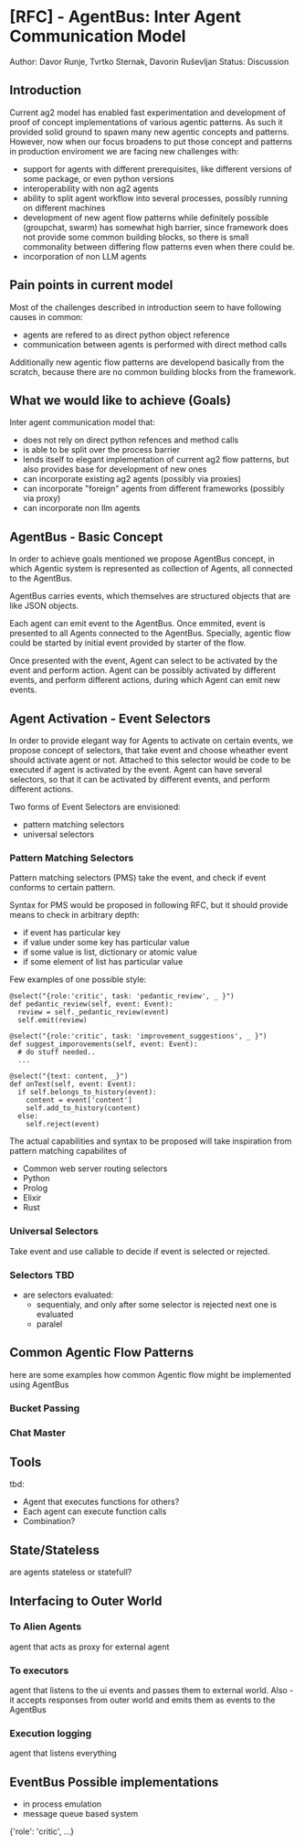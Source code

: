 # [RFC] - AgentBus: Inter Agent Communication Model 

Author: Davor Runje, Tvrtko Sternak, Davorin Ruševljan
Status: Discussion

## Introduction

Current ag2 model has enabled fast experimentation and development of proof of concept implementations of various 
agentic patterns. As such it provided solid ground to spawn many new agentic concepts and patterns. However, now when our focus broadens to put those concept and patterns in production enviroment we are facing new challenges with:
- support for agents with different prerequisites, like different versions of some package, or even python versions
- interoperability with non ag2 agents
- ability to split agent workflow into several processes, possibly running on different machines
- development of new agent flow patterns while definitely possible (groupchat, swarm) has somewhat high barrier, since 
  framework does not provide some common building blocks, so there is small commonality between differing flow patterns even when there could be.
- incorporation of non LLM agents


## Pain points in current model

Most of the challenges described in introduction seem to have following causes in common:
- agents are refered to as direct python object reference
- communication between agents is performed with direct method calls

Additionally new agentic flow patterns are developend basically from the scratch, because there are no 
common building blocks from the framework.

## What we would like to achieve (Goals)

Inter agent communication model that:
- does not rely on direct python refences and method calls
- is able to be split over the process barrier
- lends itself to elegant implementation of current ag2 flow patterns, but also 
  provides base for development of new ones 
- can incorporate existing ag2 agents (possibly via proxies) 
- can incorporate "foreign" agents from different frameworks (possibly via proxy)
- can incorporate non llm agents

## AgentBus - Basic Concept
In order to achieve goals mentioned we propose AgentBus concept, in which Agentic system is represented
as collection of Agents, all connected to the AgentBus.

AgentBus carries events, which themselves are structured objects that are like JSON objects.

Each agent can emit event to the AgentBus. Once emmited, event is presented to all Agents
connected to the AgentBus. Specially, agentic flow could be started by initial event provided by
starter of the flow.

Once presented with the event, Agent can select to be activated by the event and perform action.
Agent can be possibly activated by different events, and perform different actions, during which
Agent can emit new events.

## Agent Activation - Event Selectors

In order to provide elegant way for Agents to activate on certain events, we propose concept
of selectors, that take event and choose wheather event should activate agent or not. Attached to
this selector would be code to be executed if agent is activated by the event. Agent can have 
several selectors, so that it can be activated by different events, and perform different actions.

Two forms of Event Selectors are envisioned:
- pattern matching selectors
- universal selectors

### Pattern Matching Selectors

Pattern matching selectors (PMS) take the event, and check if event conforms to certain pattern. 

Syntax for PMS would be proposed in following RFC, but it should provide means to check in arbitrary depth:
- if event has particular key
- if value under some key has particular value
- if some value is list, dictionary or atomic value
- if some element of list has particular value

Few examples of one possible style:
```
@select("{role:'critic', task: 'pedantic_review', _ }")
def pedantic_review(self, event: Event):
  review = self._pedantic_review(event)
  self.emit(review)

@select("{role:'critic', task: 'improvement_suggestions', _ }")
def suggest_imporovements(self, event: Event):
  # do stuff needed..
  ...

@select("{text: content, _}")
def onText(self, event: Event):
  if self.belongs_to_history(event):
    content = event['content']
    self.add_to_history(content)
  else:
    self.reject(event)

```

The actual capabilities and syntax to be proposed will take inspiration from pattern matching capabilites of
- Common web server routing selectors
- Python
- Prolog
- Elixir
- Rust

### Universal Selectors

Take event and use callable to decide if event is selected or rejected.

### Selectors TBD

- are selectors evaluated:
  - sequentialy, and only after some selector is rejected next one is evaluated
  - paralel

## Common Agentic Flow Patterns
here are some examples how common Agentic flow might be implemented using AgentBus

### Bucket Passing

### Chat Master

## Tools
tbd: 
- Agent that executes functions for others?
- Each agent can execute function calls
- Combination?

## State/Stateless
are agents stateless or statefull?


## Interfacing to Outer World
### To Alien Agents
agent that acts as proxy for external agent
### To executors
agent that listens to the ui events and passes them to external world. Also - it accepts responses
from outer world and emits them as events to the AgentBus 
### Execution logging
agent that listens everything

## EventBus Possible implementations

- in process emulation
- message queue based system


{'role': 'critic', ...}

